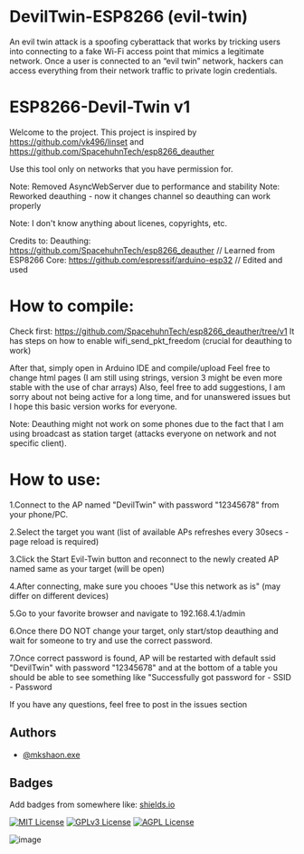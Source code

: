 # DevilTwin-ESP8266 (evil-twin)
An evil twin attack is a spoofing cyberattack that works by tricking users into connecting to a fake Wi-Fi access point that mimics a legitimate network. Once a user is connected to an “evil twin” network, hackers can access everything from their network traffic to private login credentials.


# ESP8266-Devil-Twin v1
Welcome to the project. This project is inspired by https://github.com/vk496/linset and https://github.com/SpacehuhnTech/esp8266_deauther

Use this tool only on networks that you have permission for.

Note: Removed AsyncWebServer due to performance and stability Note: Reworked deauthing - now it changes channel so deauthing can work properly

Note: I don't know anything about licenes, copyrights, etc.

Credits to: Deauthing: https://github.com/SpacehuhnTech/esp8266_deauther // Learned from
ESP8266 Core: https://github.com/espressif/arduino-esp32 // Edited and used

# How to compile:
Check first: https://github.com/SpacehuhnTech/esp8266_deauther/tree/v1 It has steps on how to enable wifi_send_pkt_freedom (crucial for deauthing to work)

After that, simply open in Arduino IDE and compile/upload Feel free to change html pages (I am still using strings, version 3 might be even more stable with the use of char arrays) Also, feel free to add suggestions, I am sorry about not being active for a long time, and for unanswered issues but I hope this basic version works for everyone.

Note: Deauthing might not work on some phones due to the fact that I am using broadcast as station target (attacks everyone on network and not specific client).

# How to use:

1.Connect to the AP named "DevilTwin" with password "12345678" from your phone/PC.

2.Select the target you want (list of available APs refreshes every 30secs - page reload is required)

3.Click the Start Evil-Twin button and reconnect to the newly created AP named same as your target (will be open)

4.After connecting, make sure you chooes "Use this network as is" (may differ on different devices)

5.Go to your favorite browser and navigate to 192.168.4.1/admin

6.Once there DO NOT change your target, only start/stop deauthing and wait for someone to try and use the correct password.

7.Once correct password is found, AP will be restarted with default ssid "DevilTwin" with password "12345678" and at the bottom of a table you should be able to see something like  "Successfully got password for - SSID - Password

If you have any questions, feel free to post in the issues section



## Authors

- [@mkshaon.exe](https://www.facebook.com/mkshaonexe/)


## Badges

Add badges from somewhere like: [shields.io](https://shields.io/)

[![MIT License](https://img.shields.io/badge/License-MIT-green.svg)](https://choosealicense.com/licenses/mit/)
[![GPLv3 License](https://img.shields.io/badge/License-GPL%20v3-yellow.svg)](https://opensource.org/licenses/)
[![AGPL License](https://img.shields.io/badge/license-AGPL-blue.svg)](http://www.gnu.org/licenses/agpl-3.0)


![image](https://user-images.githubusercontent.com/90413704/138065091-22a7fdd9-0766-4c0a-bcd7-25a8a0217ce4.png)
